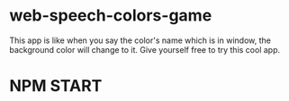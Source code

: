 # web-speech-colors-game
This app is like when you say the color's name which is in window, the background color will change to it. Give yourself free to try this cool app. 
# NPM START
